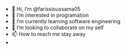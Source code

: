 - 👋 Hi, I’m @farissioussama05
- 👀 I’m interested in programation 
- 🌱 I’m currently learning software engineering
- 💞️ I’m looking to collaborate on my self
- 📫 How to reach me stay away 
- 

<!---
farissioussama05/farissioussama05 is a ✨ special ✨ repository because its `README.md` (this file) appears on your GitHub profile.
You can click the Preview link to take a look at your changes.
--->
